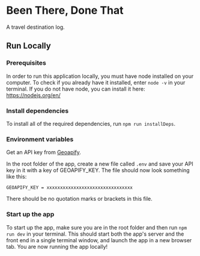 # Been There, Done That

A travel destination log.

## Run Locally

### Prerequisites

In order to run this application locally, you must have node installed on your computer. To check if you already have it installed, enter `node -v` in your terminal. If you do not have node, you can install it here: https://nodejs.org/en/

### Install dependencies

To install all of the required dependencies, run `npm run installDeps`.

### Environment variables

Get an API key from [Geoapify](https://apidocs.geoapify.com/#docs).

In the root folder of the app, create a new file called `.env` and save your API key in it with a key of GEOAPIFY_KEY. The file should now look something like this:

`GEOAPIFY_KEY = xxxxxxxxxxxxxxxxxxxxxxxxxxxxxxxx`

There should be no quotation marks or brackets in this file.

### Start up the app

To start up the app, make sure you are in the root folder and then run `npm run dev` in your terminal. This should start both the app's server and the front end in a single terminal window, and launch the app in a new browser tab. You are now running the app locally!
